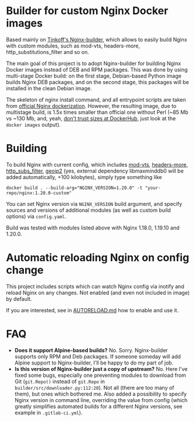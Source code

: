 # Builder for custom Nginx Docker images

Based mainly on
[Tinkoff's Nginx-builder](https://github.com/TinkoffCreditSystems/Nginx-builder/),
which allows to easily build Nginx with custom modules, such as mod-vts, headers-more,
http_substitutions_filter and so on.

The main goal of this project is to adopt Nginx-builder for building Nginx Docker images
instead of DEB and RPM packages. This was done by using multi-stage Docker build: on the
first stage, Debian-based Python image builds Nginx DEB packages, and on the second stage,
this packages will be installed in the clean Debian image.

The skeleton of nginx install command, and all entrypoint scripts are taken from
[official Nginx dockerization](https://github.com/nginxinc/docker-nginx). However,
the resulting image, due to multistage build, is 1.5x times smaller than official one
without Perl (~85 Mb vs ~130 Mb, and, yeah,
[don't trust sizes at DockerHub](https://github.com/docker/hub-feedback/issues/242),
just look at the `docker images` output).

# Building

To build Nginx with current config, which includes
[mod-vts](https://github.com/vozlt/nginx-module-vts),
[headers-more](https://github.com/openresty/headers-more-nginx-module),
[http_subs_filter](https://github.com/yaoweibin/ngx_http_substitutions_filter_module),
[geoip2](https://github.com/leev/ngx_http_geoip2_module) (yes, external dependency
libmaxminddb0 will be added automatically, +100 kilobytes), simply type something like
```
docker build . --build-arg="NGINX_VERSION=1.20.0" -t "your-repo/nginx:1.20.0-custom"
```

You can set Nginx version via `NGINX_VERSION` build argument, and specify sources and 
versions of additional modules (as well as custom build options) via `config.yaml`.

Build was tested with modules listed above with Nginx 1.18.0, 1.19.10 and 1.20.0.

# Automatic reloading Nginx on config change

This project includes scripts which can watch Nginx config via inotify and reload Nginx
on any changes. Not enabled (and even not included in image) by default.

If you are interested, see in [AUTORELOAD.md](AUTORELOAD.md) how to enable and use it.

# FAQ

- **Does it support Alpine-based builds?** No. Sorry. Nginx-builder supports only RPM
  and Deb packages. If someone someday will add Alpine support to Nginx-builder, I'll
  be happy to do my part of job.
- **Is this version of Nginx-builder just a copy of upstream?** No. Here I've fixed
  some bugs, especially one preventing modules to download from Git (`git.Repo()`
  instead of `git.Repo` in `builder/src/downloader.py:112:20`). Not all (there are
  too many of them), but ones which bothered me. Also added a possibility to specify
  Nginx version in command line, overriding the value from config (which greatly 
  simplifies automated builds for a different Nginx versions, see example
  in `.gitlab-ci.yml`).
